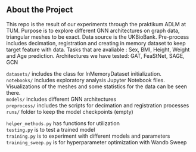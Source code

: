 ## About the Project
This repo is the result of our experiments through the praktikum ADLM at TUM. Purpose is to explore different GNN architectures on graph data, triangular meshes to be exact. Data source is the UKBioBank.
Pre-process includes decimation, registration and creating in memory dataset to keep target feature with data.
Tasks that are avaliable : Sex, BMI, Height, Weight and Age prediction.
Architectures we have tested: GAT, FeaStNet, SAGE, GCN

`datasets/` includes the class for InMemoryDataset initialization.\
`notebooks/` includes exploratory analysis Jupyter Notebook files. Visualizations of the meshes and some statistics for the data can be seen there.\
`models/` includes different GNN architectures\
`preprocess/` includes the scripts for decimation and registration processes\
`runs/` folder to keep the model checkpoints (empty)

`helper_methods.py` has functions for utilization\
`testing.py` is to test a trained model\
`training.py` is to experiment with different models and parameters\
`training_sweep.py` is for hyperparameter optimization with Wandb Sweep